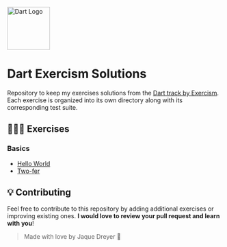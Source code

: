 <p align="left">
 <img alt="Dart Logo" width="100" img src="https://assets.exercism.org/tracks/dart.svg">      
</p>

# Dart Exercism Solutions

Repository to keep my exercises solutions from the [Dart track by Exercism](https://exercism.org/tracks/dart).
Each exercise is organized into its own directory along with its corresponding test suite.

## 👩🏻‍💻 Exercises 

### Basics
- [Hello World](./hello-world)
- [Two-fer](./two-fer)


## 💡 Contributing
Feel free to contribute to this repository by adding additional exercises or improving existing ones. **I would love to review your pull request and learn with you**! 

> Made with love by Jaque Dreyer 🧡
